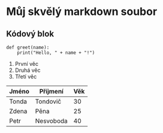 # Můj skvělý markdown soubor

## Kódový blok

```
def greet(name):
    print("Hello, " + name + "!")
```

1. První věc
2. Druhá věc
3. Třetí věc

| Jméno | Příjmení | Věk |
|---|---|---|
| Tonda | Tondovič | 30 |
| Zdena | Pěna | 25 |
| Petr | Nesvoboda | 40 |
